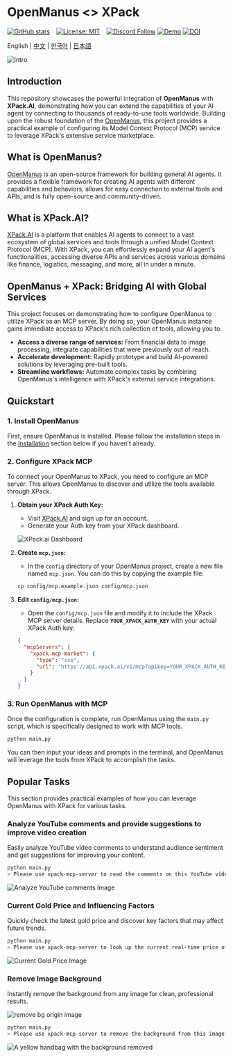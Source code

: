 # OpenManus \<> XPack

[![GitHub stars](https://img.shields.io/github/stars/FoundationAgents/OpenManus?style=social)](https://github.com/FoundationAgents/OpenManus/stargazers)
&ensp;
[![License: MIT](https://img.shields.io/badge/License-MIT-yellow.svg)](https://opensource.org/licenses/MIT) &ensp;
[![Discord Follow](https://dcbadge.vercel.app/api/server/DYn29wFk9z?style=flat)](https://discord.gg/DYn29wFk9z)
[![Demo](https://img.shields.io/badge/Demo-Hugging%20Face-yellow)](https://huggingface.co/spaces/lyh-917/OpenManusDemo)
[![DOI](https://zenodo.org/badge/DOI/10.5281/zenodo.15186407.svg)](https://doi.org/10.5281/zenodo.15186407)

English | [中文](README_zh.md) | [한국어](README_ko.md) | [日本語](README_ja.md)

![Intro](./docs/assets/xpack/intro-bg.png)

## Introduction

This repository showcases the powerful integration of **OpenManus** with **XPack.AI**, demonstrating how you can extend the capabilities of your AI agent by connecting to thousands of ready-to-use tools worldwide. Building upon the robust foundation of the [OpenManus](https://github.com/FoundationAgents/OpenManus), this project provides a practical example of configuring its Model Context Protocol (MCP) service to leverage XPack's extensive service marketplace.

## What is OpenManus?

[OpenManus](https://github.com/FoundationAgents/OpenManus) is an open-source framework for building general AI agents. It provides a flexible framework for creating AI agents with different capabilities and behaviors, allows for easy connection to external tools and APIs, and is fully open-source and community-driven.

## What is XPack.AI?

[XPack.AI](https://xpack.ai/) is a platform that enables AI agents to connect to a vast ecosystem of global services and tools through a unified Model Context Protocol (MCP). With XPack, you can effortlessly expand your AI agent's functionalities, accessing diverse APIs and services across various domains like finance, logistics, messaging, and more, all in under a minute.

## OpenManus + XPack: Bridging AI with Global Services

This project focuses on demonstrating how to configure OpenManus to utilize XPack as an MCP server. By doing so, your OpenManus instance gains immediate access to XPack's rich collection of tools, allowing you to:

- **Access a diverse range of services:** From financial data to image processing, integrate capabilities that were previously out of reach.
- **Accelerate development:** Rapidly prototype and build AI-powered solutions by leveraging pre-built tools.
- **Streamline workflows:** Automate complex tasks by combining OpenManus's intelligence with XPack's external service integrations.

## Quickstart

### 1. Install OpenManus

First, ensure OpenManus is installed. Please follow the installation steps in the [Installation](./docs/installation.md) section below if you haven't already.

### 2. Configure XPack MCP

To connect your OpenManus to XPack, you need to configure an MCP server. This allows OpenManus to discover and utilize the tools available through XPack.

1.  **Obtain your XPack Auth Key:**

    - Visit [XPack.AI](https://xpack.ai/) and sign up for an account.
    - Generate your Auth key from your XPack dashboard.

    ![XPack.ai Dashboard](./docs/assets/xpack/xpack-dashboard.png)

2.  **Create `mcp.json`:**

    - In the `config` directory of your OpenManus project, create a new file named `mcp.json`. You can do this by copying the example file:

    ```bash
    cp config/mcp.example.json config/mcp.json
    ```

3.  **Edit `config/mcp.json`:**

    - Open the `config/mcp.json` file and modify it to include the XPack MCP server details. Replace **`YOUR_XPACK_AUTH_KEY`** with your actual XPack Auth key:

    ```json
    {
      "mcpServers": {
        "xpack-mcp-market": {
          "type": "sse",
          "url": "https://api.xpack.ai/v1/mcp?apikey=YOUR_XPACK_AUTH_KEY"
        }
      }
    }
    ```

### 3. Run OpenManus with MCP

Once the configuration is complete, run OpenManus using the `main.py` script, which is specifically designed to work with MCP tools.

```bash
python main.py
```

You can then input your ideas and prompts in the terminal, and OpenManus will leverage the tools from XPack to accomplish the tasks.

## Popular Tasks

This section provides practical examples of how you can leverage OpenManus with XPack for various tasks.

### Analyze YouTube comments and provide suggestions to improve video creation

Easily analyze YouTube video comments to understand audience sentiment and get suggestions for improving your content.

```bash
python main.py
> Please use xpack-mcp-server to read the comments on this YouTube video: https://www.youtube.com/watch?v=LPZh9BOjkQs, analyze the sentiment of the feedback, and recommend improvements for the video.
```

![Analyze YouTube comments Image](./docs/assets/xpack/demo-youtube-analysis.png)

### Current Gold Price and Influencing Factors

Quickly check the latest gold price and discover key factors that may affect future trends.

```bash
python main.py
> Please use xpack-mcp-server to look up the current real-time price of gold and provide specific factors that may impact its price in the future.
```

![Current Gold Price Image](./docs/assets/xpack/demo-gold-monitor.png)

### Remove Image Background

Instantly remove the background from any image for clean, professional results.

![remove bg origin image](./docs/assets/xpack/stunning-quality-product.png)

```bash
python main.py
> Please use xpack-mcp-server to remove the background from this image (https://oss.picturepicker.com/home/image/user/b60347f5-c984-4a09-a0aa-1ad6d2108056/0f1caf01-e3eb-449e-9d6d-d3d2276babc8/origin/20250708-cf563478ec5a4ffe9ced619ec62d733a-attachment.png) .
```

![A yellow handbag with the background removed](./docs/assets/xpack/demo-remove-bg.png)
